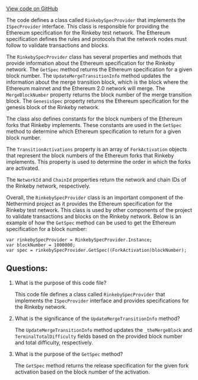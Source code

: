 [View code on GitHub](https://github.com/nethermindeth/nethermind/Nethermind.Specs/RinkebySpecProvider.cs)

The code defines a class called `RinkebySpecProvider` that implements the `ISpecProvider` interface. This class is responsible for providing the Ethereum specification for the Rinkeby test network. The Ethereum specification defines the rules and protocols that the network nodes must follow to validate transactions and blocks.

The `RinkebySpecProvider` class has several properties and methods that provide information about the Ethereum specification for the Rinkeby network. The `GetSpec` method returns the Ethereum specification for a given block number. The `UpdateMergeTransitionInfo` method updates the information about the merge transition block, which is the block where the Ethereum mainnet and the Ethereum 2.0 network will merge. The `MergeBlockNumber` property returns the block number of the merge transition block. The `GenesisSpec` property returns the Ethereum specification for the genesis block of the Rinkeby network.

The class also defines constants for the block numbers of the Ethereum forks that Rinkeby implements. These constants are used in the `GetSpec` method to determine which Ethereum specification to return for a given block number.

The `TransitionActivations` property is an array of `ForkActivation` objects that represent the block numbers of the Ethereum forks that Rinkeby implements. This property is used to determine the order in which the forks are activated.

The `NetworkId` and `ChainId` properties return the network and chain IDs of the Rinkeby network, respectively.

Overall, the `RinkebySpecProvider` class is an important component of the Nethermind project as it provides the Ethereum specification for the Rinkeby test network. This class is used by other components of the project to validate transactions and blocks on the Rinkeby network. Below is an example of how the `GetSpec` method can be used to get the Ethereum specification for a block number:

```
var rinkebySpecProvider = RinkebySpecProvider.Instance;
var blockNumber = 1000000;
var spec = rinkebySpecProvider.GetSpec((ForkActivation)blockNumber);
```
## Questions: 
 1. What is the purpose of this code file?
    
    This code file defines a class called `RinkebySpecProvider` that implements the `ISpecProvider` interface and provides specifications for the Rinkeby network.

2. What is the significance of the `UpdateMergeTransitionInfo` method?
    
    The `UpdateMergeTransitionInfo` method updates the `_theMergeBlock` and `TerminalTotalDifficulty` fields based on the provided block number and total difficulty, respectively.

3. What is the purpose of the `GetSpec` method?
    
    The `GetSpec` method returns the release specification for the given fork activation based on the block number of the activation.